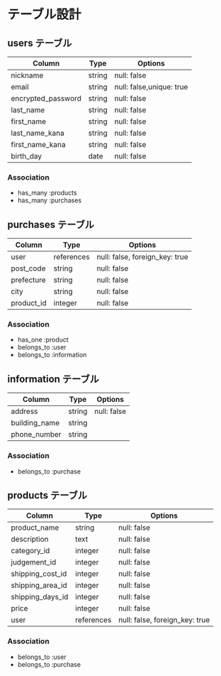 # テーブル設計

## users テーブル

| Column             | Type   | Options                  |
| ------------------ | ------ | ------------------------ |
| nickname           | string | null: false              |
| email              | string | null: false,unique: true |
| encrypted_password | string | null: false              |
| last_name          | string | null: false              |
| first_name         | string | null: false              |
| last_name_kana     | string | null: false              |
| first_name_kana    | string | null: false              |
| birth_day          | date   | null: false              |

### Association

- has_many   :products
- has_many   :purchases


## purchases テーブル

|   Column       |  Type      |   Options                      |
| -------------- | ---------- | ------------------------------ |
| user           | references | null: false, foreign_key: true |
| post_code      | string     | null: false                    |
| prefecture     | string     | null: false                    |
| city           | string     | null: false                    |
| product_id     | integer    | null: false                    |

### Association

- has_one    :product
- belongs_to :user
- belongs_to :information


## information テーブル

|   Column       |  Type      |   Options                      |
| -------------- | ---------- | ------------------------------ |
| address        | string     | null: false                    |
| building_name  | string     |                                |
| phone_number   | string     |                                |

### Association

- belongs_to :purchase


## products テーブル

|  Column          |  Type      |  Options                       |
| ---------------- | ---------- | ------------------------------ |
| product_name     | string     | null: false                    |
| description      | text       | null: false                    |
| category_id      | integer    | null: false                    |
| judgement_id     | integer    | null: false                    |
| shipping_cost_id | integer    | null: false                    |
| shipping_area_id | integer    | null: false                    |
| shipping_days_id | integer    | null: false                    |
| price            | integer    | null: false                    |
| user             | references | null: false, foreign_key: true |

### Association

- belongs_to :user
- belongs_to :purchase